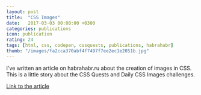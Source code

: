 ```yaml
---
layout: post
title:  "CSS Images"
date:   2017-03-03 00:00:00 +0300
categories: publications
icon: publication
rating: 24
tags: [html, css, codepen, cssquests, publications, habrahabr]
thumb: "/images/fa2cca370abf4f7497f7ee2ec1e2051b.jpg"
---
```


I've written an article on habrahabr.ru about the creation of images in CSS. This is a little story about the CSS Quests and Daily CSS Images challenges.

<a href='https://habrahabr.ru/post/323086/'>Link to the article</a>

